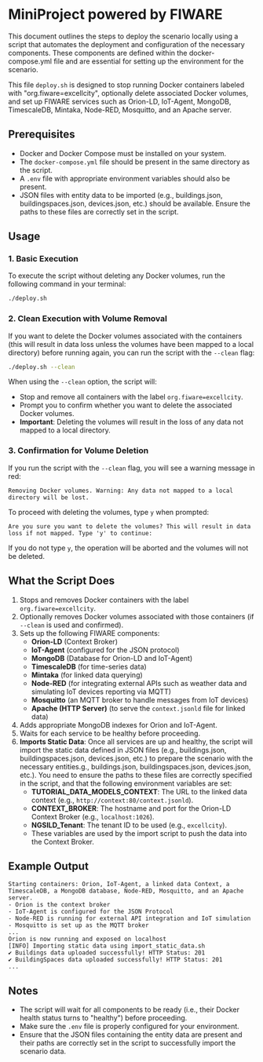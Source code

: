 MiniProject powered by FIWARE
========================================================

This document outlines the steps to deploy the scenario locally using a script that automates the deployment and configuration of the necessary components. These components are defined within the docker-compose.yml file and are essential for setting up the environment for the scenario.

This file `deploy.sh` is designed to stop running Docker containers labeled with "org.fiware=excellcity", optionally delete associated Docker volumes, and set up FIWARE services such as Orion-LD, IoT-Agent, MongoDB, TimescaleDB, Mintaka, Node-RED, Mosquitto, and an Apache server.

## Prerequisites
- Docker and Docker Compose must be installed on your system.
- The `docker-compose.yml` file should be present in the same directory as the script.
- A `.env` file with appropriate environment variables should also be present.
- JSON files with entity data to be imported (e.g., buildings.json, buildingspaces.json, devices.json, etc.) should be available. Ensure the paths to these files are correctly set in the script.

## Usage

### 1. Basic Execution

To execute the script without deleting any Docker volumes, run the following command in your terminal:

```bash
./deploy.sh
```

### 2. Clean Execution with Volume Removal

If you want to delete the Docker volumes associated with the containers (this will result in data loss unless the volumes have been mapped to a local directory) before running again, you can run the script with the `--clean` flag:

```bash
./deploy.sh --clean
```

When using the `--clean` option, the script will:
- Stop and remove all containers with the label `org.fiware=excellcity`.
- Prompt you to confirm whether you want to delete the associated Docker volumes.
- **Important**: Deleting the volumes will result in the loss of any data not mapped to a local directory.

### 3. Confirmation for Volume Deletion

If you run the script with the `--clean` flag, you will see a warning message in red:

```
Removing Docker volumes. Warning: Any data not mapped to a local directory will be lost.
```

To proceed with deleting the volumes, type `y` when prompted:

```
Are you sure you want to delete the volumes? This will result in data loss if not mapped. Type 'y' to continue: 
```

If you do not type `y`, the operation will be aborted and the volumes will not be deleted.

## What the Script Does

1. Stops and removes Docker containers with the label `org.fiware=excellcity`.
2. Optionally removes Docker volumes associated with those containers (if `--clean` is used and confirmed).
3. Sets up the following FIWARE components:
   - **Orion-LD** (Context Broker)
   - **IoT-Agent** (configured for the JSON protocol)
   - **MongoDB** (Database for Orion-LD and IoT-Agent)
   - **TimescaleDB** (for time-series data)
   - **Mintaka** (for linked data querying)
   - **Node-RED** (for integrating external APIs such as weather data and simulating IoT devices reporting via MQTT)
   - **Mosquitto** (an MQTT broker to handle messages from IoT devices)
   - **Apache (HTTP Server)** (to serve the `context.jsonld` file for linked data)
4. Adds appropriate MongoDB indexes for Orion and IoT-Agent.
5. Waits for each service to be healthy before proceeding.
6. **Imports Static Data**: Once all services are up and healthy, the script will import the static data defined in JSON files (e.g., buildings.json, buildingspaces.json, devices.json, etc.) to prepare the scenario with the necessary entities.g., buildings.json, buildingspaces.json, devices.json, etc.). You need to ensure the paths to these files are correctly specified in the script, and that the following environment variables are set:
   - **TUTORIAL_DATA_MODELS_CONTEXT**: The URL to the linked data context (e.g., `http://context:80/context.jsonld`).
   - **CONTEXT_BROKER**: The hostname and port for the Orion-LD Context Broker (e.g., `localhost:1026`).
   - **NGSILD_Tenant**: The tenant ID to be used (e.g., `excellcity`).
   - These variables are used by the import script to push the data into the Context Broker.

## Example Output

```
Starting containers: Orion, IoT-Agent, a linked data Context, a TimescaleDB, a MongoDB database, Node-RED, Mosquitto, and an Apache server.
- Orion is the context broker
- IoT-Agent is configured for the JSON Protocol
- Node-RED is running for external API integration and IoT simulation
- Mosquitto is set up as the MQTT broker
...
Orion is now running and exposed on localhost
[INFO] Importing static data using import_static_data.sh
✔ Buildings data uploaded successfully! HTTP Status: 201
✔ BuildingSpaces data uploaded successfully! HTTP Status: 201
...
```

## Notes

- The script will wait for all components to be ready (i.e., their Docker health status turns to "healthy") before proceeding.
- Make sure the `.env` file is properly configured for your environment.
- Ensure that the JSON files containing the entity data are present and their paths are correctly set in the script to successfully import the scenario data.